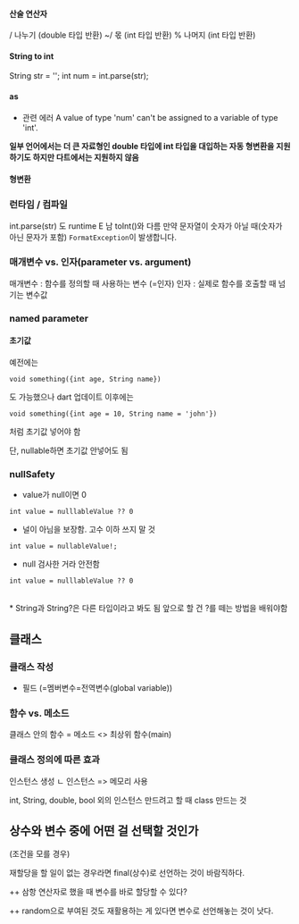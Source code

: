 #### 산술 연산자
/  나누기 (double 타입 반환)
~/ 몫 (int 타입 반환)
%  나머지 (int 타입 반환)


#### String to int
String str = '';
int num = int.parse(str);
#### as
- 관련 에러
A value of type 'num' can't be assigned to a variable of type 'int'.

**일부 언어에서는 더 큰 자료형인 double 타입에 int 타입을 대입하는 자동 형변환을 지원하기도 하지만 다트에서는 지원하지 않음**

#### 형변환

### 런타임 / 컴파일

int.parse(str) 도 runtime E 남
toInt()와 다름
만약 문자열이 숫자가 아닐 때(숫자가 아닌 문자가 포함) `FormatException`이 발생합니다.

### 매개변수 vs. 인자(parameter vs. argument)
매개변수 : 함수를 정의할 때 사용하는 변수 (=인자)
인자 : 실제로 함수를 호출할 때 넘기는 변수값

### named parameter
#### 초기값
예전에는 
```
void something({int age, String name})
```
도 가능했으나
dart 업데이트 이후에는
```
void something({int age = 10, String name = 'john'})
```
처럼 초기값 넣어야 함

단, nullable하면 초기값 안넣어도 됨

### nullSafety
* value가 null이면 0
```
int value = nulllableValue ?? 0
```

* 널이 아님을 보장함. 고수 이하 쓰지 말 것
```
int value = nullableValue!;
```

* null 검사한 거라 안전함
```
int value = nulllableValue ?? 0
```


<br>
* String과 String?은 다른 타입이라고 봐도 됨
앞으로 할 건 ?를 떼는 방법을 배워야함
<br>

## 클래스

### 클래스 작성

* 필드 (=멤버변수=전역변수(global variable))

### 함수 vs. 메소드
클래스 안의 함수 = 메소드
<> 최상위 함수(main)

### 클래스 정의에 따른 효과
인스턴스 생성
ㄴ 인스턴스 => 메모리 사용

int, String, double, bool 외의 인스턴스 만드려고 할 때 class 만드는 것


## 상수와 변수 중에 어떤 걸 선택할 것인가
(조건을 모를 경우)

재할당을 할 일이 없는 경우라면
final(상수)로 선언하는 것이 바람직하다.

++ 삼항 연산자로 했을 때 변수를 바로 할당할 수 있다?

++ random으로 부여된 것도 재활용하는 게 있다면
변수로 선언해놓는 것이 낫다.